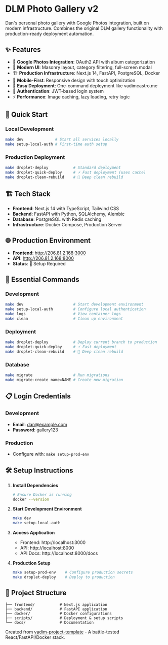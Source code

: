 # DLM Photo Gallery v2

Dan's personal photo gallery with Google Photos integration, built on modern infrastructure. Combines the original DLM gallery functionality with production-ready deployment automation.

## ✨ Features

- 📸 **Google Photos Integration**: OAuth2 API with album categorization
- 🎨 **Modern UI**: Masonry layout, category filtering, full-screen modal
- 🏗️ **Production Infrastructure**: Next.js 14, FastAPI, PostgreSQL, Docker
- 📱 **Mobile-First**: Responsive design with touch optimization
- 🚀 **Easy Deployment**: One-command deployment like vadimcastro.me
- 🔐 **Authentication**: JWT-based login system
- ⚡ **Performance**: Image caching, lazy loading, retry logic

## 🚀 Quick Start

### Local Development
```bash
make dev              # Start all services locally
make setup-local-auth # First-time auth setup
```

### Production Deployment
```bash
make droplet-deploy           # Standard deployment
make droplet-quick-deploy     # ⚡ Fast deployment (uses cache)
make droplet-clean-rebuild    # 🧹 Deep clean rebuild
```

## 🏗️ Tech Stack
- **Frontend**: Next.js 14 with TypeScript, Tailwind CSS
- **Backend**: FastAPI with Python, SQLAlchemy, Alembic
- **Database**: PostgreSQL with Redis caching
- **Infrastructure**: Docker Compose, Production Server

## 🌐 Production Environment
- **Frontend**: http://206.81.2.168:3000
- **API**: http://206.81.2.168:8000
- **Status**: 🚧 Setup Required

## 🔧 Essential Commands

### Development
```bash
make dev                      # Start development environment
make setup-local-auth         # Configure local authentication
make logs                     # View container logs
make clean                    # Clean up environment
```

### Deployment
```bash
make droplet-deploy           # Deploy current branch to production
make droplet-quick-deploy     # ⚡ Fast deployment
make droplet-clean-rebuild    # 🧹 Deep clean rebuild
```

### Database
```bash
make migrate                  # Run migrations
make migrate-create name=NAME # Create new migration
```

## 📋 Login Credentials

### Development
- **Email**: dan@example.com
- **Password**: gallery123

### Production
- Configure with: `make setup-prod-env`

## 🛠️ Setup Instructions

1. **Install Dependencies**
   ```bash
   # Ensure Docker is running
   docker --version
   ```

2. **Start Development Environment**
   ```bash
   make dev
   make setup-local-auth
   ```

3. **Access Application**
   - Frontend: http://localhost:3000
   - API: http://localhost:8000
   - API Docs: http://localhost:8000/docs

4. **Production Setup**
   ```bash
   make setup-prod-env    # Configure production secrets
   make droplet-deploy    # Deploy to production
   ```

## 📁 Project Structure
```
├── frontend/           # Next.js application
├── backend/            # FastAPI application
├── docker/             # Docker configurations
├── scripts/            # Deployment & setup scripts
└── docs/               # Documentation
```

Created from [vadim-project-template](https://github.com/vadimcastro/vadim-project-template) - A battle-tested React/FastAPI/Docker stack.

